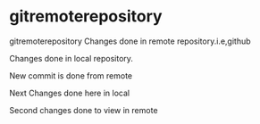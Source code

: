 # gitremoterepository
gitremoterepository
Changes done in remote repository.i.e,github

Changes done in local repository.

New commit is done from remote

Next Changes done here in local

Second changes done to view in remote